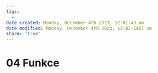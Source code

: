 ```yaml
---
tags:
  - 
date created: Monday, December 4th 2023, 12:01:43 am
date modified: Monday, December 4th 2023, 12:02:1421 am
share: "true"
---
```


# 04 Funkce